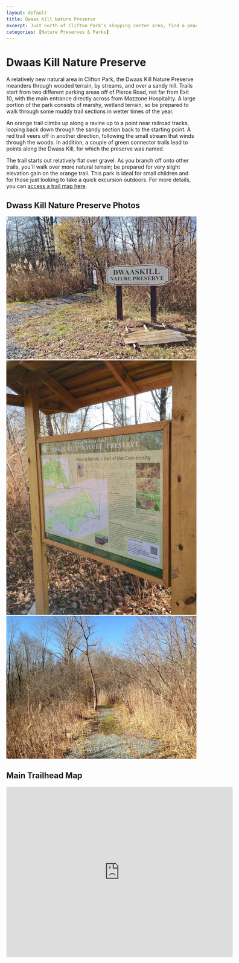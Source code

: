```yaml
---
layout: default
title: Dwaas Kill Nature Preserve 
excerpt: Just north of Clifton Park's shopping center area, find a peaceful trail through wooded terrain 
categories: [Nature Preserves & Parks]
---
```


<h1>Dwaas Kill Nature Preserve</h1>

<p>A relatively new natural area in Clifton Park, the Dwaas Kill Nature Preserve meanders through wooded terrain, by streams, and over a sandy hill. Trails start from two different parking areas off of Pierce Road, not far from Exit 10, with the main entrance directly across from Mazzone Hospitality. A large portion of the park consists of marshy, wetland terrain, so be prepared to walk through some muddy trail sections in wetter times of the year.</p>

<p>An orange trail climbs up along a ravine up to a point near railroad tracks, looping back down through the sandy section back to the starting point. A red trail veers off in another direction, following the small stream that winds through the woods. In addition, a couple of green connector trails lead to points along the Dwass Kill, for which the preserve was named.</p>

<p>The trail starts out relatively flat over gravel. As you branch off onto other trails, you'll walk over more natural terrain; be prepared for very slight elevation gain on the orange trail. This park is ideal for small children and for those just looking to take a quick excursion outdoors. For more details, you can <a href="http://cliftonparkopenspaces.org/wp-content/uploads/2015/09/dwaaskill-trail-map-2015.pdf" target="_new">access a trail map here</a>.</p>

<h2>Dwass Kill Nature Preserve Photos</h2>

<div class="fotorama" data-nav="thumbs" data-width="100%"
                     data-ratio="800/600"
                     data-min-width="100%"
                     data-max-width="1000"
                     data-min-height="300"
                     data-max-height="100%" >
<img src="/img/dwasskill/dwasskill-sign.jpg" alt="Dwasskill Preserve Trail Entrance"><br />
<img src="/img/dwasskill/dwasskill-map.jpg" alt="Informational sign and map"><br />
<img src="/img/dwasskill/gravel-trail.jpg" alt="Trail leading into preserve">
</div>

<h2 id="trailmap">Main Trailhead Map</h2>

<div class="google-maps">
<iframe src="https://www.google.com/maps/embed?pb=!1m18!1m12!1m3!1d3478.687354355585!2d-73.78820494862771!3d42.89371667905243!2m3!1f0!2f0!3f0!3m2!1i1024!2i768!4f13.1!3m3!1m2!1s0x89de14530ff8b89b%3A0xd2ed2bf281718c7!2s331+Pierce+Rd%2C+Clifton+Park%2C+NY+12065!5e1!3m2!1sen!2sus!4v1479586209947" width="600" height="450" frameborder="0" style="border:0" allowfullscreen></iframe>
</div>